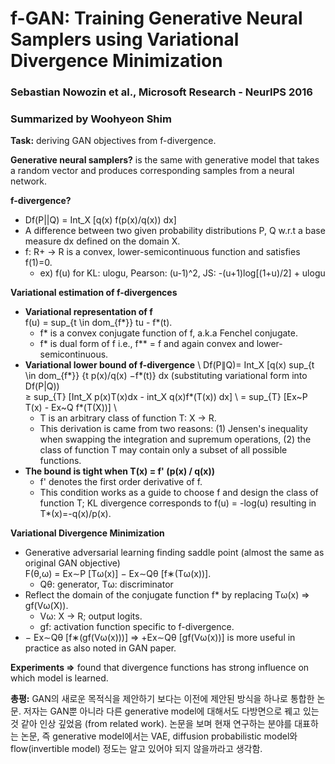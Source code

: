 # f-GAN: Training Generative Neural Samplers using Variational Divergence Minimization
### Sebastian Nowozin et al., Microsoft Research - NeurIPS 2016
### Summarized by Woohyeon Shim

**Task:** deriving GAN objectives from f-divergence.

**Generative neural samplers?** is the same with generative model that takes a random vector and produces corresponding samples from a neural network.

**f-divergence?**
* Df(P||Q) = Int_X [q(x) f(p(x)/q(x)) dx]
* A difference between two given probability distributions P, Q w.r.t a base measure dx defined on the domain X.
* f: R+ → R is a convex, lower-semicontinuous function and satisfies f(1)=0.
	* ex) f(u) for KL: ulogu, Pearson: (u-1)^2, JS: -(u+1)log[(1+u)/2] + ulogu
		
**Variational estimation of f-divergences**
* **Variational representation of f** \
	f(u) = sup_{t \in dom_{f*}} tu - f*(t).
	* f* is a convex conjugate function of f, a.k.a Fenchel conjugate.
	* f* is dual form of f i.e., f** = f and again convex and lower-semicontinuous.
* **Variational lower bound of f-divergence** \ 
Df(P∥Q)= Int_X [q(x) sup_{t \in dom_{f*}} {t p(x)/q(x) −f*(t)} dx  (substituting variational form into Df(P|Q)) \
≥ sup_{T} [Int_X p(x)T(x)dx - int_X q(x)f*(T(x)) dx] \ 
= sup_{T} [Ex~P T(x) - Ex~Q f*(T(X))] \ 
	* T is an arbitrary class of function T: X → R.
	* This derivation is came from two reasons: (1) Jensen's inequality when swapping the integration and supremum operations, (2) the class of function T may contain only a subset of all possible functions.
* **The bound is tight when T(x) = f' (p(x) / q(x))**
	* f' denotes the first order derivative of f.
	* This condition works as a guide to choose f and design the class of function T; KL divergence corresponds to f(u) = -log(u) resulting in T*(x)=-q(x)/p(x).
		
**Variational Divergence Minimization**
* Generative adversarial learning finding saddle point (almost the same as original GAN objective) \
F(θ,ω) = Ex∼P [Tω(x)] − Ex∼Qθ [f∗(Tω(x))].
	* Qθ: generator, Tω: discriminator
* Reflect the domain of the conjugate function f* by replacing Tω(x) ⇒ gf(Vω(X)).
	* Vω: X → R; output logits.
	* gf: activation function specific to f-divergence.
* − Ex∼Qθ [f∗(gf(Vω(x)))] ⇒ +Ex∼Qθ [gf(Vω(x))] is more useful in practice as also noted in GAN paper.
		
**Experiments ⇒** found that divergence functions has strong influence on which model is learned.

**총평:** GAN의 새로운 목적식을 제안하기 보다는 이전에 제안된 방식을 하나로 통합한 논문. 저자는 GAN뿐 아니라 다른 generative model에 대해서도 다방면으로 꿰고 있는 것 같아 인상 깊었음 (from related work). 논문을 보며 현재 연구하는 분야를 대표하는 논문, 즉 generative model에서는 VAE, diffusion probabilistic model와 flow(invertible model) 정도는 알고 있어야 되지 않을까라고 생각함.
